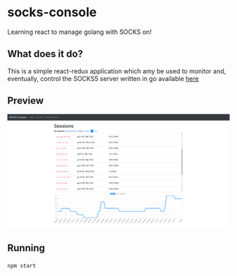 # socks-console
Learning react to manage golang with SOCKS on!

## What does it do?
This is a simple react-redux application which amy be used to monitor and, eventually, control the SOCKS5 server written in go available [here](https://github.com/jamesfarrugia/go-socks5)

## Preview
![alt text](https://raw.githubusercontent.com/jamesfarrugia/socks-console/master/preview.png "Preview")

## Running
``npm start``

